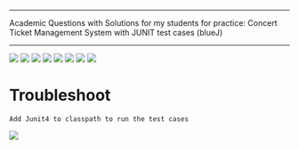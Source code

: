 ____________________________

Academic Questions with Solutions for my students for practice:
  Concert Ticket Management System with JUNIT test cases (blueJ)
____________________________

![](https://github.com/nancycg/ConcertTicketManagement/blob/master/images/c1.png)
![](https://github.com/nancycg/ConcertTicketManagement/blob/master/images/c2.png)
![](https://github.com/nancycg/ConcertTicketManagement/blob/master/images/c3.png)
![](https://github.com/nancycg/ConcertTicketManagement/blob/master/images/c4.png)
![](https://github.com/nancycg/ConcertTicketManagement/blob/master/images/c5.png)
![](https://github.com/nancycg/ConcertTicketManagement/blob/master/images/c6.png)
![](https://github.com/nancycg/ConcertTicketManagement/blob/master/images/c7.png)
![](https://github.com/nancycg/ConcertTicketManagement/blob/master/images/c8.png)



# Troubleshoot

	Add Junit4 to classpath to run the test cases



![](https://github.com/nancycg/ConcertTicketManagement/blob/master/resources/AddJunitToClasspath.png)